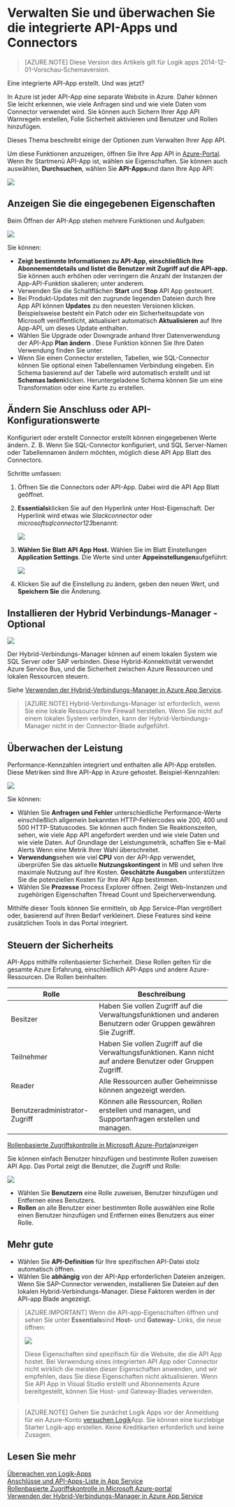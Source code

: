 <properties
    pageTitle="Verwalten und Überwachen der Connectors und API-Apps in App Service | Microsoft Azure"
    description="Anzeigen der Leistung der Connectors und API-Apps in Logik-Apps; Microservices-Architektur"
    services="app-service\logic"
    documentationCenter=".net,nodejs,java"
    authors="MandiOhlinger"
    manager="anneta"
    editor="cgronlun"/>

<tags
    ms.service="logic-apps"
    ms.workload="integration"
    ms.tgt_pltfrm="na"
    ms.devlang="na"
    ms.topic="article"
    ms.date="10/18/2016"
    ms.author="mandia"/>

# <a name="manage-and-monitor-your-built-in-api-apps-and-connectors"></a>Verwalten Sie und überwachen Sie die integrierte API-Apps und Connectors

>[AZURE.NOTE] Diese Version des Artikels gilt für Logik apps 2014-12-01-Vorschau-Schemaversion.

Eine integrierte API-App erstellt. Und was jetzt?

In Azure ist jeder API-App eine separate Website in Azure. Daher können Sie leicht erkennen, wie viele Anfragen sind und wie viele Daten vom Connector verwendet wird. Sie können auch Sichern Ihrer App API Warnregeln erstellen, Folie Sicherheit aktivieren und Benutzer und Rollen hinzufügen.

Dieses Thema beschreibt einige der Optionen zum Verwalten Ihrer App API.

Um diese Funktionen anzuzeigen, öffnen Sie Ihre App API in [Azure-Portal](http://go.microsoft.com/fwlink/p/?LinkID=525040). Wenn Ihr Startmenü API-App ist, wählen sie Eigenschaften. Sie können auch auswählen, **Durchsuchen**, wählen Sie **API-Apps**und dann Ihre App API:

![][browse]

## <a name="see-the-properties-you-entered"></a>Anzeigen Sie die eingegebenen Eigenschaften

Beim Öffnen der API-App stehen mehrere Funktionen und Aufgaben:

![][settings]

Sie können:

- **Zeigt bestimmte Informationen zu API-App, einschließlich Ihre Abonnementdetails und listet die Benutzer mit Zugriff auf die API-app.** Sie können auch erhöhen oder verringern die Anzahl der Instanzen der App-API-Funktion skalieren; unter anderem.
- Verwenden Sie die Schaltflächen **Start** und **Stop** API App gesteuert.
- Bei Produkt-Updates mit den zugrunde liegenden Dateien durch Ihre App API können **Updates** zu den neuesten Versionen klicken. Beispielsweise besteht ein Patch oder ein Sicherheitsupdate von Microsoft veröffentlicht, aktualisiert automatisch **Aktualisieren** auf Ihre App-API, um dieses Update enthalten.
- Wählen Sie Upgrade oder Downgrade anhand Ihrer Datenverwendung der API-App **Plan ändern** . Diese Funktion können Sie Ihre Daten Verwendung finden Sie unter.
- Wenn Sie einen Connector erstellen, Tabellen, wie SQL-Connector können Sie optional einen Tabellennamen Verbindung eingeben. Ein Schema basierend auf der Tabelle wird automatisch erstellt und ist **Schemas laden**klicken. Heruntergeladene Schema können Sie um eine Transformation oder eine Karte zu erstellen.

## <a name="change-your-connector-or-api-configuration-values-you-entered"></a>Ändern Sie Anschluss oder API-Konfigurationswerte

Konfiguriert oder erstellt Connector erstellt können eingegebenen Werte ändern. Z. B. Wenn Sie SQL-Connector konfiguriert, und SQL Server-Namen oder Tabellennamen ändern möchten, möglich diese API App Blatt des Connectors.

Schritte umfassen:

1. Öffnen Sie die Connectors oder API-App. Dabei wird die API App Blatt geöffnet.
2. **Essentials**klicken Sie auf den Hyperlink unter Host-Eigenschaft. Der Hyperlink wird etwas wie *Slackconnector* oder *microsoftsqlconnector123*benannt:

    ![][apiapphost]

3. **Wählen Sie Blatt API App Host.** Wählen Sie im Blatt Einstellungen **Application Settings**. Die Werte sind unter **Appeinstellungen**aufgeführt:

    ![][hostsettings]

4. Klicken Sie auf die Einstellung zu ändern, geben den neuen Wert, und **Speichern Sie** die Änderung.


## <a name="install-the-hybrid-connection-manager---optional"></a>Installieren der Hybrid Verbindungs-Manager - Optional

![][hcsetup]

Der Hybrid-Verbindungs-Manager können auf einem lokalen System wie SQL Server oder SAP verbinden. Diese Hybrid-Konnektivität verwendet Azure Service Bus, und die Sicherheit zwischen Azure Ressourcen und lokalen Ressourcen steuern.

Siehe [Verwenden der Hybrid-Verbindungs-Manager in Azure App Service](app-service-logic-hybrid-connection-manager.md).

> [AZURE.NOTE] Hybrid-Verbindungs-Manager ist erforderlich, wenn Sie eine lokale Ressource Ihre Firewall herstellen. Wenn Sie nicht auf einem lokalen System verbinden, kann der Hybrid-Verbindungs-Manager nicht in der Connector-Blade aufgeführt.

## <a name="monitor-the-performance"></a>Überwachen der Leistung
Performance-Kennzahlen integriert und enthalten alle API-App erstellen. Diese Metriken sind Ihre API-App in Azure gehostet. Beispiel-Kennzahlen:

![][monitoring]

Sie können:

- Wählen Sie **Anfragen und Fehler** unterschiedliche Performance-Werte einschließlich allgemein bekannten HTTP-Fehlercodes wie 200, 400 und 500 HTTP-Statuscodes. Sie können auch finden Sie Reaktionszeiten, sehen, wie viele App API angefordert werden und wie viele Daten und wie viele Daten. Auf Grundlage der Leistungsmetrik, schaffen Sie e-Mail Alerts Wenn eine Metrik Ihrer Wahl überschreitet.
- **Verwendung**sehen wie viel **CPU** von der API-App verwendet, überprüfen Sie das aktuelle **Nutzungskontingent** in MB und sehen Ihre maximale Nutzung auf Ihre Kosten. **Geschätzte Ausgaben** unterstützen Sie die potenziellen Kosten für Ihre API App bestimmen.
- Wählen Sie **Prozesse** Process Explorer öffnen. Zeigt Web-Instanzen und zugehörigen Eigenschaften Thread Count und Speicherverwendung.

Mithilfe dieser Tools können Sie ermitteln, ob App Service-Plan vergrößert oder, basierend auf Ihren Bedarf verkleinert. Diese Features sind keine zusätzlichen Tools in das Portal integriert.

## <a name="control-the-security"></a>Steuern der Sicherheits

API-Apps mithilfe rollenbasierter Sicherheit. Diese Rollen gelten für die gesamte Azure Erfahrung, einschließlich API-Apps und andere Azure-Ressourcen. Die Rollen beinhalten:

Rolle | Beschreibung
--- | ---
Besitzer | Haben Sie vollen Zugriff auf die Verwaltungsfunktionen und anderen Benutzern oder Gruppen gewähren Sie Zugriff.
Teilnehmer | Haben Sie vollen Zugriff auf die Verwaltungsfunktionen. Kann nicht auf andere Benutzer oder Gruppen Zugriff.
Reader | Alle Ressourcen außer Geheimnisse können angezeigt werden.
Benutzeradministrator-Zugriff | Können alle Ressourcen, Rollen erstellen und managen, und Supportanfragen erstellen und managen.

[Rollenbasierte Zugriffskontrolle in Microsoft Azure-Portal](../active-directory/role-based-access-control-configure.md)anzeigen

Sie können einfach Benutzer hinzufügen und bestimmte Rollen zuweisen API App. Das Portal zeigt die Benutzer, die Zugriff und Rolle:

![][access]  

- Wählen Sie **Benutzern** eine Rolle zuweisen, Benutzer hinzufügen und Entfernen eines Benutzers.
- **Rollen** an alle Benutzer einer bestimmten Rolle auswählen eine Rolle einen Benutzer hinzufügen und Entfernen eines Benutzers aus einer Rolle.


## <a name="more-good-stuff"></a>Mehr gute
- Wählen Sie **API-Definition** für Ihre spezifischen API-Datei stolz automatisch öffnen.
- Wählen Sie **abhängig** von der API-App erforderlichen Dateien anzeigen. Wenn Sie SAP-Connector verwenden, installieren Sie Dateien auf den lokalen Hybrid-Verbindungs-Manager. Diese Faktoren werden in der API-app Blade angezeigt.

>[AZURE.IMPORTANT] Wenn die API-app-Eigenschaften öffnen und sehen Sie unter **Essentials**sind **Host-** und **Gateway-** Links, die neue öffnen:
>
> ![][host]
>
>Diese Eigenschaften sind spezifisch für die Website, die die API App hostet. Bei Verwendung eines integrierten API App oder Connector nicht wirklich die meisten dieser Eigenschaften anwenden, und wir empfehlen, dass Sie diese Eigenschaften nicht aktualisieren. Wenn Sie API App in Visual Studio erstellt und Abonnements Azure bereitgestellt, können Sie Host- und Gateway-Blades verwenden. <br/><br/>


>[AZURE.NOTE] Gehen Sie zunächst Logik Apps vor der Anmeldung für ein Azure-Konto [versuchen Logik](https://tryappservice.azure.com/?appservice=logic)App. Sie können eine kurzlebige Starter Logik-app erstellen. Keine Kreditkarten erforderlich und keine Zusagen.

## <a name="read-more"></a>Lesen Sie mehr

[Überwachen von Logik-Apps](app-service-logic-monitor-your-logic-apps.md)<br/>
[Anschlüsse und API-Apps-Liste in App Service](app-service-logic-connectors-list.md)<br/>
[Rollenbasierte Zugriffskontrolle in Microsoft Azure-portal](../active-directory/role-based-access-control-configure.md)<br/>
[Verwenden der Hybrid-Verbindungs-Manager in Azure App Service](app-service-logic-hybrid-connection-manager.md)


<!--Image references-->
[browse]: ./media/app-service-logic-monitor-your-connectors/browse.png
[settings]: ./media/app-service-logic-monitor-your-connectors/settings.png
[hcsetup]: ./media/app-service-logic-monitor-your-connectors/hcsetup.png
[monitoring]: ./media/app-service-logic-monitor-your-connectors/monitoring.png
[access]: ./media/app-service-logic-monitor-your-connectors/access.png
[host]: ./media/app-service-logic-monitor-your-connectors/host.png
[hostsettings]: ./media/app-service-logic-monitor-your-connectors/hostsettings.png
[apiapphost]: ./media/app-service-logic-monitor-your-connectors/apiapphost.png
